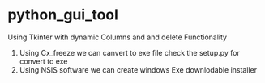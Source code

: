 # python_gui_tool
Using Tkinter with dynamic Columns and and delete Functionality

1. Using Cx_freeze we can canvert to exe file check the setup.py  for convert to exe
2. Using NSIS software we can create  windows Exe downlodable installer 
